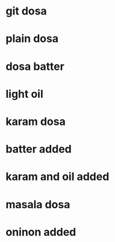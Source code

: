 # git dosa
# plain dosa
# dosa batter
# light oil

# karam dosa
# batter added 
# karam and oil added
# masala dosa 
# oninon added
